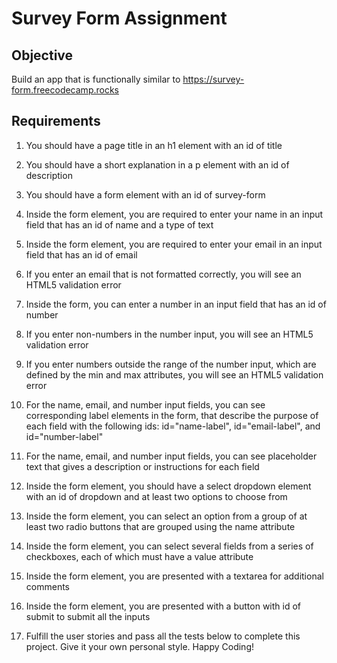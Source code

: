 # Survey Form Assignment

## Objective
 Build an app that is functionally similar to https://survey-form.freecodecamp.rocks

 ## Requirements
 1. You should have a page title in an h1 element with an id of title

 2. You should have a short explanation in a p element with an id of description

 3. You should have a form element with an id of survey-form

 4. Inside the form element, you are required to enter your name in an input field that has an id of name and a type of text

 5. Inside the form element, you are required to enter your email in an input field that has an id of email

 6. If you enter an email that is not formatted correctly, you will see an HTML5 validation error

 7. Inside the form, you can enter a number in an input field that has an id of number

 8. If you enter non-numbers in the number input, you will see an HTML5 validation error

 9. If you enter numbers outside the range of the number input, which are defined by the min and max attributes, you will see an HTML5 validation error

 10. For the name, email, and number input fields, you can see corresponding label elements in the form, that describe the purpose of each field with the following ids: id="name-label", id="email-label", and id="number-label"

 11. For the name, email, and number input fields, you can see placeholder text that gives a description or instructions for each field

 12. Inside the form element, you should have a select dropdown element with an id of dropdown and at least two options to choose from

 13. Inside the form element, you can select an option from a group of at least two radio buttons that are grouped using the name attribute

 14. Inside the form element, you can select several fields from a series of checkboxes, each of which must have a value attribute

 15. Inside the form element, you are presented with a textarea for additional comments

 16. Inside the form element, you are presented with a button with id of submit to submit all the inputs

 17. Fulfill the user stories and pass all the tests below to complete this project. Give it your own personal style. Happy Coding!